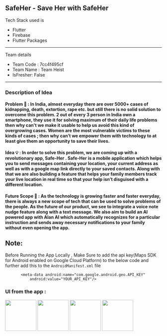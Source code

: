 ## SafeHer - Save Her with SafeHer

Tech Stack used is 
- Flutter
- Firebase
- Flutter Packages

---
 Team details
- Team Code : 7cc4f495cf
- Team Name : Team Heist
- IsFresher: False

---
### Description of Idea

#### Problem 📌 : In India, almost everyday there are over 5000+ cases of kidnapping, death, extortion, rape etc. but still there is no solid solution to overcome this problem. 2 out of every 3 person in India own a smartphone, they use it for solving maximum of their daily life problems then why can't we make it usable to help us avoid this kind of overgrowing cases. Women are the most vulnerable victims to these kinds of cases ; then why can’t we empower them with technology to at least give them an opportunity to save their lives.

#### Idea 💡 : In order to solve this problem, we are coming up with a revolutionary app, Safe-Her . Safe-Her is a mobile application which helps you to send messages containing your location, your current address as well as with a google map link directly to your saved contacts. Along with that we are also building a feature that helps your family members track your live location in real time so that your help isn’t disguised with a different location.

#### Future Scope 🚀 : As the technology is growing faster and faster everyday, there is always a new scope of tech that can be used to solve problems of the people. As the future of our product, we see to integrate a voice note nudge feature along with a text message. We also aim to build an AI powered app with Alan AI which automatically recognizes for a particular instruction and sends away necessary notifications to your family without even opening the app.

## Note: 
Before Running the App Locally , Make Sure to add the api key(Maps SDK for Android enabled on Google Cloud Platform) to the below code and further add this to the `AndroidManifest.xml` file
```
       <meta-data android:name="com.google.android.geo.API_KEY"
           android:value="YOUR_API_KEY"/>
```

### UI from the app :

<img src="https://user-images.githubusercontent.com/72657275/155896191-a34b8fdd-32b7-402c-916a-2103896adfac.jpeg" width="100" />
<img src="https://user-images.githubusercontent.com/72657275/155896192-9cdded7a-96bb-4f66-88a1-b5ddc78f58de.jpeg" width="100" />
<img src="https://user-images.githubusercontent.com/72657275/155896194-12b1e4b5-7f2c-4c08-b4f6-5fbf10285ad0.jpeg" width="100" />
<img src="https://user-images.githubusercontent.com/72657275/155896196-54924987-bc82-4b52-9609-5bc24f36e29a.jpeg" width="100" />


